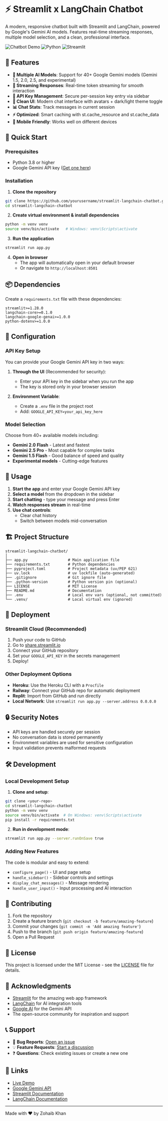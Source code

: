 # ⚡ Streamlit x LangChain Chatbot

A modern, responsive chatbot built with Streamlit and LangChain, powered by Google's Gemini AI models. Features real-time streaming responses, multiple model selection, and a clean, professional interface.

![Chatbot Demo](https://img.shields.io/badge/Status-Live-brightgreen) ![Python](https://img.shields.io/badge/Python-3.8+-blue) ![Streamlit](https://img.shields.io/badge/Streamlit-1.28+-red)

## 🌟 Features

- **🤖 Multiple AI Models**: Support for 40+ Google Gemini models (Gemini 1.5, 2.0, 2.5, and experimental)
- **💬 Streaming Responses**: Real-time token streaming for smooth interaction
- **🔐 API Key Management**: Secure per-session key entry via sidebar
- **🎨 Clean UI**: Modern chat interface with avatars + dark/light theme toggle
- **📊 Chat Stats**: Track messages in current session
- **⚡ Optimized**: Smart caching with st.cache_resource and st.cache_data
- **📱 Mobile Friendly**: Works well on different devices

## 🚀 Quick Start

### Prerequisites

- Python 3.8 or higher
- Google Gemini API key ([Get one here](https://makersuite.google.com/app/apikey))

### Installation

1. **Clone the repository**

```bash
git clone https://github.com/yourusername/streamlit-langchain-chatbot.git
cd streamlit-langchain-chatbot
```

2. **Create virtual environment & install dependencies**

```bash
python -m venv venv
source venv/bin/activate   # Windows: venv\Scripts\activate
```

3. **Run the application**

```bash
streamlit run app.py
```

4. **Open in browser**
   - The app will automatically open in your default browser
   - Or navigate to `http://localhost:8501`

## 📦 Dependencies

Create a `requirements.txt` file with these dependencies:

```
streamlit>=1.28.0
langchain-core>=0.1.0
langchain-google-genai>=1.0.0
python-dotenv>=1.0.0
```

## 🔧 Configuration

### API Key Setup

You can provide your Google Gemini API key in two ways:

1. **Through the UI** (Recommended for security):

   - Enter your API key in the sidebar when you run the app
   - The key is stored only in your browser session

2. **Environment Variable**:
   - Create a `.env` file in the project root
   - Add: `GOOGLE_API_KEY=your_api_key_here`

### Model Selection

Choose from 40+ available models including:

- **Gemini 2.0 Flash** - Latest and fastest
- **Gemini 2.5 Pro** - Most capable for complex tasks
- **Gemini 1.5 Flash** - Good balance of speed and quality
- **Experimental models** - Cutting-edge features

## 🎯 Usage

1. **Start the app** and enter your Google Gemini API key
2. **Select a model** from the dropdown in the sidebar
3. **Start chatting** - type your message and press Enter
4. **Watch responses stream** in real-time
5. **Use chat controls**:
   - Clear chat history
   - Switch between models mid-conversation

## 🏗️ Project Structure

```
streamlit-langchain-chatbot/
│
├── app.py                  # Main application file
├── requirements.txt        # Python dependencies
├── pyproject.toml          # Project metadata (uv/PEP 621)
├── uv.lock                 # uv lockfile (auto-generated)
├── .gitignore              # Git ignore file
├── .python-version         # Python version pin (optional)
├── LICENSE                 # MIT License
├── README.md               # Documentation
├── .env                    # Local env vars (optional, not committed)
└── .venv/                  # Local virtual env (ignored)
```

## 🚀 Deployment

### Streamlit Cloud (Recommended)

1. Push your code to GitHub
2. Go to [share.streamlit.io](https://share.streamlit.io)
3. Connect your GitHub repository
4. Set your `GOOGLE_API_KEY` in the secrets management
5. Deploy!

### Other Deployment Options

- **Heroku**: Use the Heroku CLI with a `Procfile`
- **Railway**: Connect your GitHub repo for automatic deployment
- **Replit**: Import from GitHub and run directly
- **Local Network**: Use `streamlit run app.py --server.address 0.0.0.0`

## 🔒 Security Notes

- API keys are handled securely per session
- No conversation data is stored permanently
- Environment variables are used for sensitive configuration
- Input validation prevents malformed requests

## 🛠️ Development

### Local Development Setup

1. **Clone and setup**:

```bash
git clone <your-repo>
cd streamlit-langchain-chatbot
python -m venv venv
source venv/bin/activate  # On Windows: venv\Scripts\activate
pip install -r requirements.txt
```

2. **Run in development mode**:

```bash
streamlit run app.py --server.runOnSave true
```

### Adding New Features

The code is modular and easy to extend:

- `configure_page()` - UI and page setup
- `handle_sidebar()` - Sidebar controls and settings
- `display_chat_messages()` - Message rendering
- `handle_user_input()` - Input processing and AI interaction

## 🤝 Contributing

1. Fork the repository
2. Create a feature branch (`git checkout -b feature/amazing-feature`)
3. Commit your changes (`git commit -m 'Add amazing feature'`)
4. Push to the branch (`git push origin feature/amazing-feature`)
5. Open a Pull Request

## 📝 License

This project is licensed under the MIT License - see the [LICENSE](LICENSE) file for details.

## 🙏 Acknowledgments

- [Streamlit](https://streamlit.io/) for the amazing web app framework
- [LangChain](https://langchain.com/) for AI integration tools
- [Google AI](https://ai.google/) for the Gemini API
- The open-source community for inspiration and support

## 📞 Support

- 🐛 **Bug Reports**: [Open an issue](https://github.com/yourusername/repo/issues)
- 💡 **Feature Requests**: [Start a discussion](https://github.com/yourusername/repo/discussions)
- ❓ **Questions**: Check existing issues or create a new one

## 🔗 Links

- [Live Demo](https://strchatapp.streamlit.app) 
- [Google Gemini API](https://makersuite.google.com/)
- [Streamlit Documentation](https://docs.streamlit.io/)
- [LangChain Documentation](https://python.langchain.com/)

---

Made with ❤️ by Zohaib Khan
